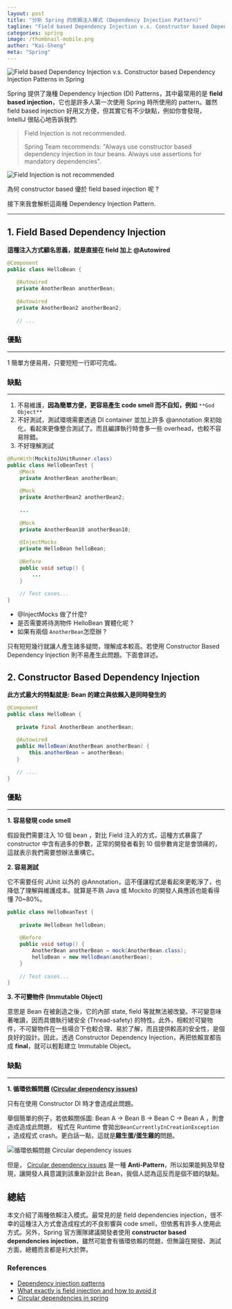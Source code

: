 ```yaml
---
layout: post
title: "分析 Spring 的依賴注入模式 (Dependency Injection Pattern)"
tagline: "Field based Dependency Injection v.s. Constructor based Dependency Injection Patterns in Spring"
categories: spring
image: /thumbnail-mobile.png
author: "Kai-Sheng"
meta: "Spring"
---
```


![Field based Dependency Injection v.s. Constructor based Dependency Injection Patterns in Spring](https://miro.medium.com/max/1400/0*KzoTPNquc8QDHFNv.png?style=center)

 Spring 提供了幾種 Dependency Injection (DI) Patterns，其中最常用的是 **field based injection**，它也是許多人第一次使用 Spring 時所使用的 pattern。雖然 field based injection 好用又方便，但其實它有不少缺點，例如你會發現， IntelliJ 很貼心地告訴我們:

> Field Injection is not recommended.
> 
> Spring Team recommends: "Always use constructor based dependency injection in tour beans. Always use assertions for mandatory dependencies".
>

![Field Injection is not recommended](https://miro.medium.com/max/1400/0*2sSIIXTvt-6-6nMF.png?style=center)

為何 constructor based 優於 field based injection 呢 ?

接下來我會解析這兩種 Dependency Injection Pattern.

------

## **1. Field Based Dependency Injection**

**這種注入方式顧名思義，就是直接在 field 加上 @Autowired**

```java
@Component
public class HelloBean {
  
   @Autowired
   private AnotherBean anotherBean;
  
   @Autowired
   private AnotherBean2 anotherBean2;
  
   // ...
```

### **優點**
------

1 簡單方便易用，只要短短一行即可完成。

### **缺點**
------

1.  不易維護，**因為簡單方便，更容易產生 code smell 而不自知，例如** `**God Object**`
2.  不好測試，測試環境需要透過 DI container 並加上許多 @annotation 來初始化，看起來更像整合測試了。而且編譯執行時會多一些 overhead，也較不容易除錯。
3. 不好理解測試

```java
@RunWith(MockitoJUnitRunner.class)
public class HelloBeanTest {
    @Mock
    private AnotherBean anotherBean;
    
    @Mock
    private AnotherBean2 anotherBean2;
    
    ...
    
    @Mock
    private AnotherBean10 anotherBean10;
    
    @InjectMocks
    private HelloBean helloBean;
    
    @Before
    public void setup() {
        ...
    }
    
    // Test cases...
}
```

* @InjectMocks 做了什麼?
* 是否需要將待測物件 HelloBean 實體化呢 ?
* 如果有兩個 `AnotherBean`怎麼辦 ?

只有短短幾行就讓人產生諸多疑問，理解成本較高。若使用 Constructor Based Dependency Injection 則不易產生此問題。下面會詳述。

## **2. Constructor Based Dependency Injection**

**此方式最大的特點就是: Bean 的建立與依賴入是同時發生的**

```java
@Component
public class HelloBean {
 
   private final AnotherBean anotherBean;
   
   @Autowired
   public HelloBean(AnotherBean anotherBean) {
       this.anotherBean = anotherBean;
   }
   
   // ....
}
```

### **優點**
------

**1\. 容易發現 code smell**

假設我們需要注入 10 個 bean ，對比 Field 注入的方式，這種方式暴露了 constructor 中含有過多的參數，正常的開發者看到 10 個參數肯定是會頭痛的，這就表示我們需要想辦法重構它。

**2\. 容易測試**

它不需要任何 JUnit 以外的 @Annotation，這不僅讓程式是看起來更乾淨了，也降低了理解與維護成本。就算是不熟 Java 或 Mockito 的開發人員應該也能看得懂 70~80%。


```java
public class HelloBeanTest {
    
    private HelloBean helloBean;
    
    @Before
    public void setup() {    
        AnotherBean anotherBean = mock(AnotherBean.class);
        helloBean = new HelloBean(anotherBean);
    }
  
    // Test cases...
}
```


**3. 不可變物件 (Immutable Object)**

意思是 Bean 在被創造之後，它的內部 state, field 等就無法被改變。不可變意味著唯讀，因而具備執行緒安全 (Thread-safety) 的特性。此外，相較於可變物件，不可變物件在一些場合下也較合理、易於了解，而且提供較高的安全性，是個良好的設計。因此，透過 Constructor Dependency Injection，再把依賴宣都告成 **final**，就可以輕鬆建立 Immutable Object。

### **缺點**
------

**1\. 循環依賴問題 ([Circular dependency issues](https://en.wikipedia.org/wiki/Circular_dependency))**

只有在使用 Constructor DI 時才會造成此問題。

舉個簡單的例子，若依賴關係圖: Bean A → Bean B → Bean C → Bean A ，則會造成造成此問題， 程式在 Runtime 會拋出`BeanCurrentlyInCreationException` ，造成程式 crash。更白話一點，這就是**雞生蛋/蛋生雞的**問題。

![循環依賴問題 Circular dependency issues ](https://miro.medium.com/max/1044/1*vClDWHcM4nKPUz9uWksl-Q.png?style=center)

但是， [Circular dependency issues](https://en.wikipedia.org/wiki/Circular_dependency) 是一種 **Anti-Pattern**，所以如果能夠及早發現，讓開發人員意識到該重新設計此 Bean，我個人認為這反而是個不錯的缺點。

## 總結

本文介紹了兩種依賴注入模式。最常見的是 field dependencies injection，很不幸的這種注入方式會造成程式的不良影響與 code smell，但依舊有許多人使用此方式。另外，Spring 官方團隊建議開發者使用 **constructor based dependencies injection**，雖然可能會有循環依賴的問題，但無論在開發、測試方面，總體而言都是利大於弊。

### References

- [Dependency injection patterns](https://kinbiko.com/java/dependency-injection-patterns/)  
- [What exactly is field injection and how to avoid it](https://stackoverflow.com/questions/39890849/what-exactly-is-field-injection-and-how-to-avoid-it/39891473)  
- [Circular dependencies in spring](https://www.baeldung.com/circular-dependencies-in-spring)
